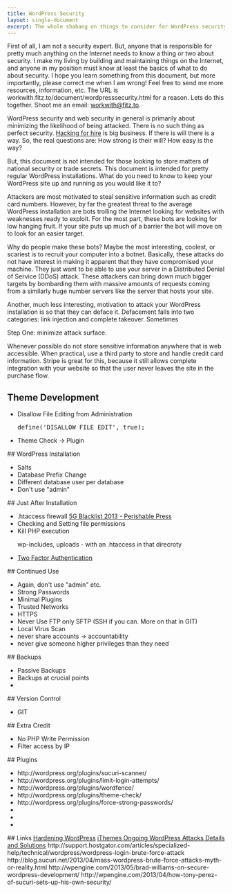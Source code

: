 ```yaml
---
title: WordPress Security
layout: single-document
excerpt: The whole shabang on things to consider for WordPress security.
---
```


First of all, I am not a security expert. But, anyone that is responsible for pretty much anything on the Internet needs to know a thing or two about security. I make my living by building and maintaining things on the Internet, and anyone in my position must know at least the basics of what to do about security. I hope you learn something from this document, but more importantly, please correct me when I am wrong! Feel free to send me more resources, information, etc. The URL is workwith.fitz.to/document/wordpresssecurity.html for a reason. Lets do this together. Shoot me an email: <a href="mailto:workwith@fitz.to">workwith@fitz.to</a>.

WordPress security and web security in general is primarily about minimizing the likelihood of being attacked. There is no such thing as perfect security. <a href="http://arstechnica.com/security/2013/09/meet-hidden-lynx-the-most-elite-hacker-crew-youve-never-heard-of/" target="_blank">Hacking for hire</a> is big business. If there is will there is a way. So, the real questions are: How strong is their will? How easy is the way?

But, this document is not intended for those looking to store matters of national security or trade secrets. This document is intended for pretty regular WordPress installations. What do you need to know to keep your WordPress site up and running as you would like it to?

<!-- First, what are the real threats to the average WordPress installation? A malicious hacker is interested in information and control. The most common piece of information clients of mine occasionally have to deal with is credit card information. This in information that certainly attracts the interest of attackers and is critical to keep away from attackers. This is a prime area where security needs to be taken seriously. Frequently the most cost effective way to keep credit card information secure is to hire a third party to handle it. There are some great services out there that integrate directly into your website so that the user has a very consistent purchasing experience on your website, but the actual sensitive information never touches your server and goes directly to a very secure third party. So, first step of security: minimize your attackable surface.

http://mashable.com/category/ddos/ -->

Attackers are most motivated to steal sensitive information such as credit card numbers. However, by far the greatest threat to the average WordPress installation are bots trolling the Internet looking for websites with weaknesses ready to exploit. For the most part, these bots are looking for low hanging fruit. If your site puts up much of a barrier the bot will move on to look for an easier target.

Why do people make these bots? Maybe the most interesting, coolest, or scariest is to recruit your computer into a botnet. Basically, these attacks do not have interest in making it apparent that they have compromised your machine. They just want to be able to use your server in a Distributed Denial of Service (DDoS) attack. These attackers can bring down much bigger targets by bombarding them with massive amounts of requests coming from a similarly huge number servers like the server that hosts your site.

Another, much less interesting, motivation to attack your WordPress installation is so that they can deface it. Defacement falls into two categories: link injection and complete takeover. Sometimes


Step One: minimize attack surface.

Whenever possible do not store sensitive information anywhere that is web accessible. When practical, use a third party to store and handle credit card information. Stripe is great for this, because it still allows complete integration with your website so that the user never leaves the site in the purchase flow.

<!-- Why would someone want access to your WordPress installation? I break the motivation of malicious hackers down into two categories: steal your information, control your machine. For each of these I will as two questions: How important is it that your website not be compromised? and How motivated are others to getting into it?

Information is king. There is nothing more valuable that information these days. There is big money behind stealing information like trade secrets or matters of national security, but those issues are way out of my depth. With big money comes big motivation. Credit card information is likely the most valuable information that my clients may ask me to deal with. My advice is always to host credit card information with third party service. Stealing credit card information is not quite as big business as corporate espionage but the motivation is still very high, and your risk as a business owner is even higher.

Another example of information security that I have had to deal with is client patient confidentiality. So, what is the assessment of the threat here? Your business is totally dependent upon keeping this information private.


Private
	1. a :  intended for or restricted to the use of a particular person, group, or class <a private park>
	b :  belonging to or concerning an individual person, company, or interest <a private house>
	3. c :  preferring to keep personal affairs to oneself :  valuing privacy highly d :  unsuitable for public use or display
Secret
	1. a :  kept from knowledge or view :  hidden
	b :  marked by the habit of discretion :  closemouthed
	c :  working with hidden aims or methods :  undercover <a secret agent>
	d :  not acknowledged :  unavowed <a secret bride>
	e :  conducted in secret <a secret trial> -->


## Theme Development
<ul>
	<li>Disallow File Editing from Administration <pre>define('DISALLOW_FILE_EDIT', true);</pre></li>
	<li>Theme Check -> Plugin</li>
</ul>
## WordPress Installation
<ul>
	<li>Salts</li>
	<li>Database Prefix Change</li>
	<li>Different database user per database</li>
	<li>Don't use "admin"</li>
</ul>
## Just After Installation
<ul>
	<li>.htaccess firewall <a href="http://perishablepress.com/5g-blacklist-2013/">5G Blacklist 2013 - Perishable Press</a></li>
	<li>Checking and Setting file permissions</li>
	<li>Kill PHP execution
		<p>wp-includes, uploads - with an .htaccess in that direcroty
<!-- 			<pre>
				#Protect [Directory Name]
				<Files *.php>
				Deny from all
				</Files>
			</pre> -->
		</p>
	</li>
	<li><a href="http://en.blog.wordpress.com/2013/04/05/two-step-authentication/">Two Factor Authentication</a></li>
</ul>
## Continued Use
<ul>
	<li>Again, don't use "admin" etc.</li>
	<li>Strong Passwords</li>
	<li>Minimal Plugins</li>
	<li>Trusted Networks</li>
	<li>HTTPS</li>
	<li>Never Use FTP only SFTP (SSH if you can. More on that in GIT)</li>
	<li>Local Virus Scan</li>
	<li>never share accounts -> accountability</li>
	<li>never give someone higher privileges than they need</li>
</ul>
## Backups
<ul>
	<li>Passive Backups</li>
	<li>Backups at crucial points</li>
	<li></li>
</ul>
## Version Control
<ul>
	<li>GIT</li>
</ul>
## Extra Credit
<ul>
	<li>No PHP Write Permission</li>
	<li>Filter access by IP</li>
</ul>
## Plugins
<ul>
	<li>http://wordpress.org/plugins/sucuri-scanner/</li>
	<li>http://wordpress.org/plugins/limit-login-attempts/</li>
	<li>http://wordpress.org/plugins/wordfence/</li>
	<li>http://wordpress.org/plugins/theme-check/</li>
	<li>http://wordpress.org/plugins/force-strong-passwords/</li>
	<li></li>
	<li></li>
	<li></li>
</ul>
## Links
<a href="http://codex.wordpress.org/Hardening_WordPress">Hardening WordPress</a>
<a href="http://ithemes.com/2013/04/15/ongoing-wordpress-attacks-details-and-solutions/">iThemes Ongoing WordPress Attacks Details and Solutions</a>
http://support.hostgator.com/articles/specialized-help/technical/wordpress/wordpress-login-brute-force-attack
http://blog.sucuri.net/2013/04/mass-wordpress-brute-force-attacks-myth-or-reality.html
http://wpengine.com/2013/05/brad-williams-on-secure-wordpress-development/
http://wpengine.com/2013/04/how-tony-perez-of-sucuri-sets-up-his-own-security/


